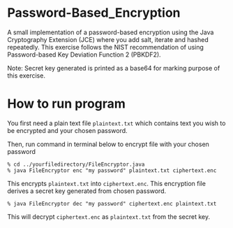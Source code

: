 # Password-Based_Encryption

A small implementation of a password-based encryption using the Java Cryptography Extension (JCE) where you add salt, iterate and hashed repeatedly. This exercise follows the NIST recommendation of using Password-based Key Deviation Function 2 (PBKDF2).

Note: Secret key generated is printed as a base64 for marking purpose of this exercise.

# How to run program

You first need a plain text file `plaintext.txt` which contains text you wish to be encrypted and your chosen password.

Then, run command in terminal below to encrypt file with your chosen password

```
% cd ../yourfiledirectory/FileEncryptor.java
% java FileEncryptor enc "my password" plaintext.txt ciphertext.enc
```
This encrypts `plaintext.txt` into `ciphertext.enc`. This encryption file derives a secret key generated from chosen password.

```
% java FileEncryptor dec "my password" ciphertext.enc plaintext.txt
```

This will decrypt `ciphertext.enc` as `plaintext.txt` from the secret key.
